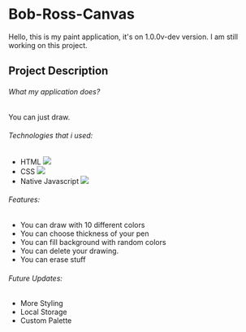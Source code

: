 # Bob-Ross-Canvas

Hello, this is my paint application, it's on 1.0.0v-dev version. I am still working on this project. 

## Project Description

###### What my application does?

You can just draw.

###### Technologies that i used:

- HTML <img src = "https://img.shields.io/badge/HTML5-E34F26?style=for-the-badge&logo=html5&logoColor=white">
- CSS  <img src ="https://img.shields.io/badge/CSS3-1572B6?style=for-the-badge&logo=css3&logoColor=white">
- Native Javascript <img src ="https://img.shields.io/badge/JavaScript-323330?style=for-the-badge&logo=javascript&logoColor=F7DF1E">

###### Features:

- You can draw with 10 different colors
- You can choose thickness of your pen
- You can fill background with random colors
- You can delete your drawing.
- You can erase stuff

###### Future Updates:

- More Styling
- Local Storage
- Custom Palette
